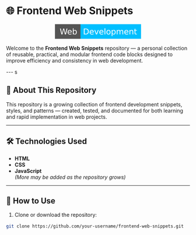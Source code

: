 # 🌐 Frontend Web Snippets

<p align="center">
  <img src="img/web-dev.svg"/>
</p>

Welcome to the **Frontend Web Snippets** repository — a personal collection of reusable, practical, and modular frontend code blocks designed to improve efficiency and consistency in web development.
    
---  s

## 📁 About This Repository
  
This repository is a growing collection of frontend development snippets, styles, and patterns — created, tested, and documented for both learning and rapid implementation in web projects.

---
  
## 🛠️ Technologies Used

- **HTML**
- **CSS**
- **JavaScript**  
*(More may be added as the repository grows)*

---

## 🚀 How to Use

1. Clone or download the repository:
```bash
git clone https://github.com/your-username/frontend-web-snippets.git
